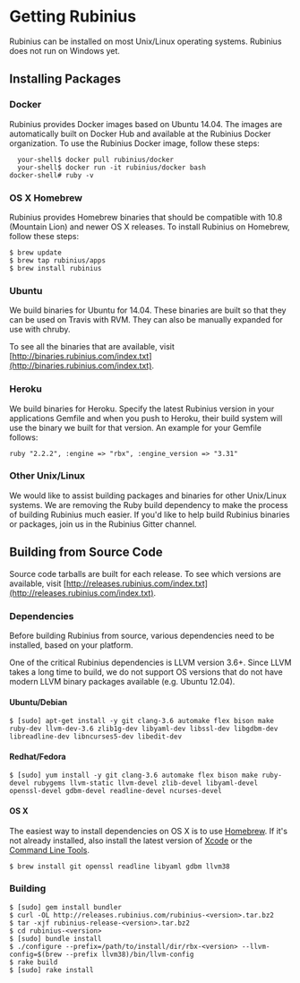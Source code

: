 # Getting Rubinius

Rubinius can be installed on most Unix/Linux operating systems. Rubinius does not run on Windows yet.

## Installing Packages

### Docker

Rubinius provides Docker images based on Ubuntu 14.04. The images are automatically built on Docker Hub and available at the Rubinius Docker organization. To use the Rubinius Docker image, follow these steps:

      your-shell$ docker pull rubinius/docker
      your-shell$ docker run -it rubinius/docker bash
    docker-shell# ruby -v

### OS X Homebrew

Rubinius provides Homebrew binaries that should be compatible with 10.8 (Mountain Lion) and newer OS X releases. To install Rubinius on Homebrew, follow these steps:

    $ brew update
    $ brew tap rubinius/apps
    $ brew install rubinius

### Ubuntu

We build binaries for Ubuntu for 14.04. These binaries are built so that they can be used on Travis with RVM. They can also be manually expanded for use with chruby.

To see all the binaries that are available, visit [http://binaries.rubinius.com/index.txt](http://binaries.rubinius.com/index.txt).

### Heroku

We build binaries for Heroku. Specify the latest Rubinius version in your applications Gemfile and when you push to Heroku, their build system will use the binary we built for that version. An example for your Gemfile follows:

    ruby "2.2.2", :engine => "rbx", :engine_version => "3.31"

### Other Unix/Linux

We would like to assist building packages and binaries for other Unix/Linux systems. We are removing the Ruby build dependency to make the process of building Rubinius much easier. If you'd like to help build Rubinius binaries or packages, join us in the Rubinius Gitter channel.

## Building from Source Code

Source code tarballs are built for each release. To see which versions are available, visit [http://releases.rubinius.com/index.txt](http://releases.rubinius.com/index.txt).

### Dependencies

Before building Rubinius from source, various dependencies need to be installed, based on your platform.

One of the critical Rubinius dependencies is LLVM version 3.6+. Since LLVM takes a long time to build, we do not support OS versions that do not have modern LLVM binary packages available (e.g. Ubuntu 12.04).

#### Ubuntu/Debian

    $ [sudo] apt-get install -y git clang-3.6 automake flex bison make ruby-dev llvm-dev-3.6 zlib1g-dev libyaml-dev libssl-dev libgdbm-dev libreadline-dev libncurses5-dev libedit-dev

#### Redhat/Fedora

    $ [sudo] yum install -y git clang-3.6 automake flex bison make ruby-devel rubygems llvm-static llvm-devel zlib-devel libyaml-devel openssl-devel gdbm-devel readline-devel ncurses-devel

#### OS X

The easiest way to install dependencies on OS X is to use [Homebrew](http://mxcl.github.com/homebrew/). If it's not already installed, also install the latest version of [Xcode](https://itunes.apple.com/us/app/xcode/id497799835) or the [Command Line Tools](https://github.com/kennethreitz/osx-gcc-installer#readme).

    $ brew install git openssl readline libyaml gdbm llvm38

### Building

    $ [sudo] gem install bundler
    $ curl -OL http://releases.rubinius.com/rubinius-<version>.tar.bz2
    $ tar -xjf rubinius-release-<version>.tar.bz2
    $ cd rubinius-<version>
    $ [sudo] bundle install
    $ ./configure --prefix=/path/to/install/dir/rbx-<version> --llvm-config=$(brew --prefix llvm38)/bin/llvm-config
    $ rake build
    $ [sudo] rake install
